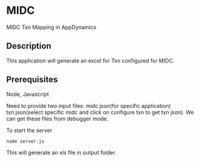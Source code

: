 # MIDC
MIDC Txn Mapping in AppDynamics

## Description
This application will generate an excel for Txn configured for MIDC.

## Prerequisites
Node, Javascript

Need to provide two input files:
midc.json(for specific application)
txn.json(select specific midc and click on configure txn to get txn json).
We can get these files from debugger mode.

To start the server
```sh
node server.js
```
This will generate an xls file in output folder.
